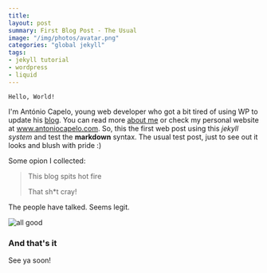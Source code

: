 ```yaml
---
title: 
layout: post
summary: First Blog Post - The Usual
image: "/img/photos/avatar.png"
categories: "global jekyll"
tags: 
- jekyll tutorial
- wordpress 
- liquid
---
```


`Hello, World!`

I'm António Capelo, young web developer who got a bit tired of using WP to update his <a href="http://www.antoniocapelo.com/blog" target="_blank">blog</a>. You can read more <a href="about" target="_blank">about me</a> or check my personal website at <a href="http://www.antoniocapelo.com/">www.antoniocapelo.com</a>.
So, this the first web post using this *jekyll system* and test the **markdown** syntax. The usual test post, just to see out it looks and blush with pride :)

Some opion I collected:

> This blog spits hot fire
>
> That sh\*t cray!
>
>

The people have talked. Seems legit.

![all good](http://www.citizenofthemonth.com/wp-content/uploads/2008/06/aok.jpg "A-OK")

### And that's it
See ya soon!